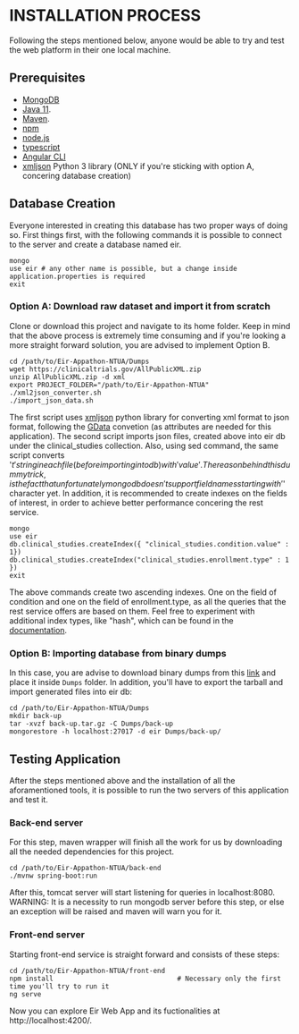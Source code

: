 # INSTALLATION PROCESS

Following the steps mentioned below, anyone would be able to try and test the web platform in their one local machine.

## Prerequisites

* [MongoDB](https://docs.mongodb.com/manual/installation/)
* [Java 11](https://www.oracle.com/java/technologies/javase-jdk11-downloads.html).
* [Maven](https://maven.apache.org/install.html).
* [npm](https://www.npmjs.com/get-npm)
* [node.js](https://nodejs.org/en/)
* [typescript](https://www.npmjs.com/package/typescript)
* [Angular CLI](https://cli.angular.io/)
* [xmljson](https://pypi.org/project/xmljson/) Python 3 library (ONLY if you're sticking with option A, concering database creation)

## Database Creation

Everyone interested in creating this database has two proper ways of doing so. First things first, with the following commands it is possible to connect to the server and create a database named eir.

```
mongo
use eir # any other name is possible, but a change inside application.properties is required
exit
```

### Option A: Download raw dataset and import it from scratch
Clone or download this project and navigate to its home folder. Keep in mind that the above process is extremely time consuming and if you're looking a more straight forward solution, you are advised to implement Option B.

```
cd /path/to/Eir-Appathon-NTUA/Dumps
wget https://clinicaltrials.gov/AllPublicXML.zip
unzip AllPublicXML.zip -d xml
export PROJECT_FOLDER="/path/to/Eir-Appathon-NTUA"
./xml2json_converter.sh
./import_json_data.sh
```
The first script uses [xmljson](https://pypi.org/project/xmljson/) python library for converting xml format to json format, following the [GData](http://wiki.open311.org/JSON_and_XML_Conversion/) convetion (as attributes are needed for this application).
The second script imports json files, created above into eir db under the clinical_studies collection. Also, using sed command, the same script converts '$t' string in each file (before importing into db) with 'value'.
The reason behind this dummy trick, is the fact that unfortunately mongodb doesn't support field names starting with '$' character yet. In addition, it is recommended to create indexes on the fields of interest, in order to achieve better performance concering the rest service.

```
mongo
use eir
db.clinical_studies.createIndex({ "clinical_studies.condition.value" : 1})
db.clinical_studies.createIndex("clinical_studies.enrollment.type" : 1 })
exit
```
The above commands create two  ascending indexes. One on the field of condition and one on the field of enrollment.type, as all the queries that the rest service offers are based on them. Feel free to experiment with additional index types, like "hash", which can be found in the [documentation](https://docs.mongodb.com/manual/reference/method/db.collection.createIndex/).

### Option B: Importing database from binary dumps

In this case, you are advise to download binary dumps from this [link](https://drive.google.com/file/d/1s1fjV97XBSoQoqY9xK_CF25W4oz0kwbl/view?usp=sharing) and place it inside `Dumps` folder. In addition, you'll have to export the tarball and import generated files into eir db:

```
cd /path/to/Eir-Appathon-NTUA/Dumps
mkdir back-up
tar -xvzf back-up.tar.gz -C Dumps/back-up
mongorestore -h localhost:27017 -d eir Dumps/back-up/
```

## Testing Application
After the steps mentioned above and the installation of all the aforamentioned tools, it is possible to run the two servers of this application and test it.

### Back-end server
For this step, maven wrapper will finish all the work for us by downloading all the needed dependencies for this project.
```
cd /path/to/Eir-Appathon-NTUA/back-end
./mvnw spring-boot:run
```
After this, tomcat server will start listening for queries in localhost:8080. 
WARNING: It is a necessity to run mongodb server before this step, or else an exception will be raised and maven will warn you for it.

### Front-end server
Starting front-end service is straight forward and consists of these steps:

```
cd /path/to/Eir-Appathon-NTUA/front-end
npm install                               # Necessary only the first time you'll try to run it
ng serve
```
Now you can explore Eir Web App and its fuctionalities at http://localhost:4200/.
